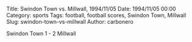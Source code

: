 Title: Swindon Town vs. Millwall, 1994/11/05
Date: 1994/11/05 00:00
Category: sports
Tags: football, football scores, Swindon Town, Millwall
Slug: swindon-town-vs-millwall
Author: carbonero


Swindon Town 1 - 2 Millwall
